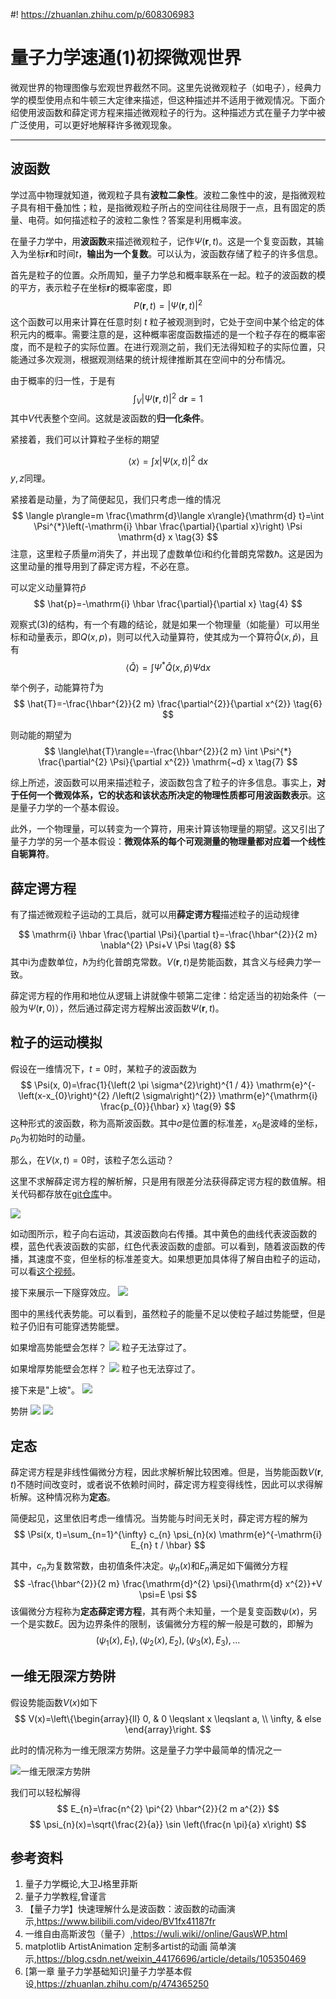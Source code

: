 #! https://zhuanlan.zhihu.com/p/608306983
# 量子力学速通(1)初探微观世界

微观世界的物理图像与宏观世界截然不同。这里先说微观粒子（如电子），经典力学的模型使用点和牛顿三大定律来描述，但这种描述并不适用于微观情况。下面介绍使用波函数和薛定谔方程来描述微观粒子的行为。这种描述方式在量子力学中被广泛使用，可以更好地解释许多微观现象。

---

## 波函数

学过高中物理就知道，微观粒子具有**波粒二象性**。波粒二象性中的波，是指微观粒子具有相干叠加性；粒，是指微观粒子所占的空间往往局限于一点，且有固定的质量、电荷。如何描述粒子的波粒二象性？答案是利用概率波。

在量子力学中，用**波函数**来描述微观粒子，记作$\Psi(\boldsymbol{r}, t)$。这是一个复变函数，其输入为坐标$\boldsymbol{r}$和时间$t$，**输出为一个复数**。可以认为，波函数存储了粒子的许多信息。

首先是粒子的位置。众所周知，量子力学总和概率联系在一起。粒子的波函数的模的平方，表示粒子在坐标$\boldsymbol{r}$的概率密度，即
$$
P(\boldsymbol{r},t) = |\Psi(\boldsymbol{r},t)|^2 \tag{1}
$$
这个函数可以用来计算在任意时刻 $t$ 粒子被观测到时，它处于空间中某个给定的体积元内的概率。需要注意的是，这种概率密度函数描述的是一个粒子存在的概率密度，而不是粒子的实际位置。在进行观测之前，我们无法得知粒子的实际位置，只能通过多次观测，根据观测结果的统计规律推断其在空间中的分布情况。

由于概率的归一性，于是有
$$
\int_{V}|\Psi(\boldsymbol{r}, t)|^{2} \mathrm{~d} \boldsymbol{r}=1 \tag{2}
$$
其中$V$代表整个空间。这就是波函数的**归一化条件**。

紧接着，我们可以计算粒子坐标的期望
<!-- $$
\langle \boldsymbol{r} \rangle=\int_{V} \boldsymbol{r} |\Psi(\boldsymbol{r}, t)|^{2} \mathrm{d} \boldsymbol{r} \tag{3}
$$ -->
$$
\langle x\rangle=\int x|\Psi(x, t)|^{2} \mathrm{~d} x
$$
$y,z$同理。

紧接着是动量，为了简便起见，我们只考虑一维的情况
$$
\langle p\rangle=m \frac{\mathrm{d}\langle x\rangle}{\mathrm{d} t}=\int \Psi^{*}\left(-\mathrm{i} \hbar \frac{\partial}{\partial x}\right) \Psi \mathrm{d} x \tag{3}
$$
注意，这里粒子质量$m$消失了，并出现了虚数单位$\mathrm{i}$和约化普朗克常数$\hbar$。这是因为这里动量的推导用到了薛定谔方程，不必在意。

可以定义动量算符$\hat{p}$
$$
\hat{p}=-\mathrm{i} \hbar \frac{\partial}{\partial x} \tag{4}
$$

观察式(3)的结构，有一个有趣的结论，就是如果一个物理量（如能量）可以用坐标和动量表示，即$Q(x,p)$，则可以代入动量算符，使其成为一个算符$\hat{Q}(x,\hat{p})$，且有
$$
\langle\hat{Q}\rangle=\int \Psi^{*} \hat{Q}(x, \hat{p}) \Psi \mathrm{d} x \tag{5}
$$

举个例子，动能算符$\hat{T}$为
$$
\hat{T}=-\frac{\hbar^{2}}{2 m} \frac{\partial^{2}}{\partial x^{2}} \tag{6}
$$

则动能的期望为
$$
\langle\hat{T}\rangle=-\frac{\hbar^{2}}{2 m} \int \Psi^{*} \frac{\partial^{2} \Psi}{\partial x^{2}} \mathrm{~d} x \tag{7}
$$

综上所述，波函数可以用来描述粒子，波函数包含了粒子的许多信息。事实上，**对于任何一个微观体系，它的状态和该状态所决定的物理性质都可用波函数表示**。这是量子力学的一个基本假设。

此外，一个物理量，可以转变为一个算符，用来计算该物理量的期望。这又引出了量子力学的另一个基本假设：**微观体系的每个可观测量的物理量都对应着一个线性自轭算符**。


## 薛定谔方程

有了描述微观粒子运动的工具后，就可以用**薛定谔方程**描述粒子的运动规律
<!-- $$
i \hbar \frac{\partial \Psi}{\partial t}=-\frac{\hbar^{2}}{2 m} \frac{\partial^{2} \Psi}{\partial x^{2}}+V \Psi
$$ -->
$$
\mathrm{i} \hbar \frac{\partial \Psi}{\partial t}=-\frac{\hbar^{2}}{2 m} \nabla^{2} \Psi+V \Psi \tag{8}
$$
其中$\mathrm{i}$为虚数单位，$\hbar$为约化普朗克常数。$V(\boldsymbol{r},t)$是势能函数，其含义与经典力学一致。

薛定谔方程的作用和地位从逻辑上讲就像牛顿第二定律：给定适当的初始条件（一般为$\Psi(\boldsymbol{r},0)$），然后通过薛定谔方程解出波函数$\Psi(\boldsymbol{r},t)$。


## 粒子的运动模拟

假设在一维情况下，$t=0$时，某粒子的波函数为
$$
\Psi(x, 0)=\frac{1}{\left(2 \pi \sigma^{2}\right)^{1 / 4}} \mathrm{e}^{-\left(x-x_{0}\right)^{2} /\left(2 \sigma\right)^{2}} \mathrm{e}^{\mathrm{i} \frac{p_{0}}{\hbar} x} \tag{9}
$$
这种形式的波函数，称为高斯波函数。其中$\sigma$是位置的标准差，$x_{0}$是波峰的坐标，$p_{0}$为初始时的动量。


那么，在$V(x,t)=0$时，该粒子怎么运动？

这里不求解薛定谔方程的解析解，只是用有限差分法获得薛定谔方程的数值解。相关代码都存放在[git仓库](https://github.com/cjyyx/notes/tree/main/%E5%AD%A6%E4%B9%A0%E7%AC%94%E8%AE%B0/%E9%87%8F%E5%AD%90%E5%8A%9B%E5%AD%A6%E5%AF%BC%E8%AE%BA/PythonScript/1_1)中。


![](PythonScript/1_1/Free_particle.gif)

如动图所示，粒子向右运动，其波函数向右传播。其中黄色的曲线代表波函数的模，蓝色代表波函数的实部，红色代表波函数的虚部。可以看到，随着波函数的传播，其速度不变，但坐标的标准差变大。如果想更加具体得了解自由粒子的运动，可以看[这个视频](https://www.bilibili.com/video/BV1fx41187fr)。

接下来展示一下隧穿效应。
![](./PythonScript/1_1/tunneling_effect.gif)

图中的黑线代表势能。可以看到，虽然粒子的能量不足以使粒子越过势能壁，但是粒子仍旧有可能穿透势能壁。

如果增高势能壁会怎样？
![](./PythonScript/1_1/tunneling_effect_high.gif)
粒子无法穿过了。

如果增厚势能壁会怎样？
![](./PythonScript/1_1/tunneling_effect_thick.gif)
粒子也无法穿过了。

接下来是"上坡"。
![](./PythonScript/1_1/uphill.gif)

势阱
![](./PythonScript/1_1/Potential_well_in.gif)
![](./PythonScript/1_1/Potential_well_out.gif)

## 定态

薛定谔方程是非线性偏微分方程，因此求解析解比较困难。但是，当势能函数$V(\boldsymbol{r},t)$不随时间改变时，或者说不依赖时间时，薛定谔方程变得线性，因此可以求得解析解。这种情况称为**定态**。

简便起见，这里依旧考虑一维情况。当势能与时间无关时，薛定谔方程的解为
$$
\Psi(x, t)=\sum_{n=1}^{\infty} c_{n} \psi_{n}(x) \mathrm{e}^{-\mathrm{i} E_{n} t / \hbar}
$$

其中，$c_{n}$为复数常数，由初值条件决定。$\psi_{n}(x)$和$E_{n}$满足如下偏微分方程
$$
-\frac{\hbar^{2}}{2 m} \frac{\mathrm{d}^{2} \psi}{\mathrm{d} x^{2}}+V \psi=E \psi
$$
该偏微分方程称为**定态薛定谔方程**，其有两个未知量，一个是复变函数$\psi(x)$，另一个是实数$E$。因为边界条件的限制，该偏微分方程的解一般是可数的，即解为
$$
\left(\psi_{1}(x),E_{1}\right),\left(\psi_{2}(x),E_{2}\right),\left(\psi_{3}(x),E_{3}\right),\dots
$$

## 一维无限深方势阱


假设势能函数$V(x)$如下
$$
V(x)=\left\{\begin{array}{ll}
0, &  0 \leqslant x \leqslant a, \\
\infty, & else
\end{array}\right.
$$

此时的情况称为一维无限深方势阱。这是量子力学中最简单的情况之一

![一维无限深方势阱](PasteImage/2023-02-25-15-06-24.png)

我们可以轻松解得
$$
E_{n}=\frac{n^{2} \pi^{2} \hbar^{2}}{2 m a^{2}}
$$
$$
\psi_{n}(x)=\sqrt{\frac{2}{a}} \sin \left(\frac{n \pi}{a} x\right)
$$




## 参考资料

1. 量子力学概论,大卫J格里菲斯
2. 量子力学教程,曾谨言
3. 【量子力学】快速理解什么是波函数：波函数的动画演示,https://www.bilibili.com/video/BV1fx41187fr
4. 一维自由高斯波包（量子）,https://wuli.wiki//online/GausWP.html
5. matplotlib ArtistAnimation 定制多artist的动画 简单演示,https://blog.csdn.net/weixin_44176696/article/details/105350469
6. [第一章 量子力学基础知识]量子力学基本假设,https://zhuanlan.zhihu.com/p/474365250
